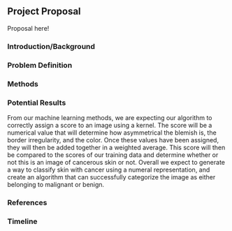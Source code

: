 
## Project Proposal
Proposal here!
### Introduction/Background


### Problem Definition

### Methods


### Potential Results
From our machine learning methods, we are expecting our algorithm to correctly assign a score to an image using a kernel. The score will be a numerical value that will determine how asymmetrical the blemish is, the border irregularity, and the color. Once these values have been assigned, they will then be added together in a weighted average. This score will then be compared to the scores of our training data and  determine whether or not this is an image of cancerous skin or not. Overall we expect to generate a way to classify skin with cancer using a numeral representation, and create an algorithm that can successfully categorize the image as either belonging to malignant or benign.

### References


### Timeline


